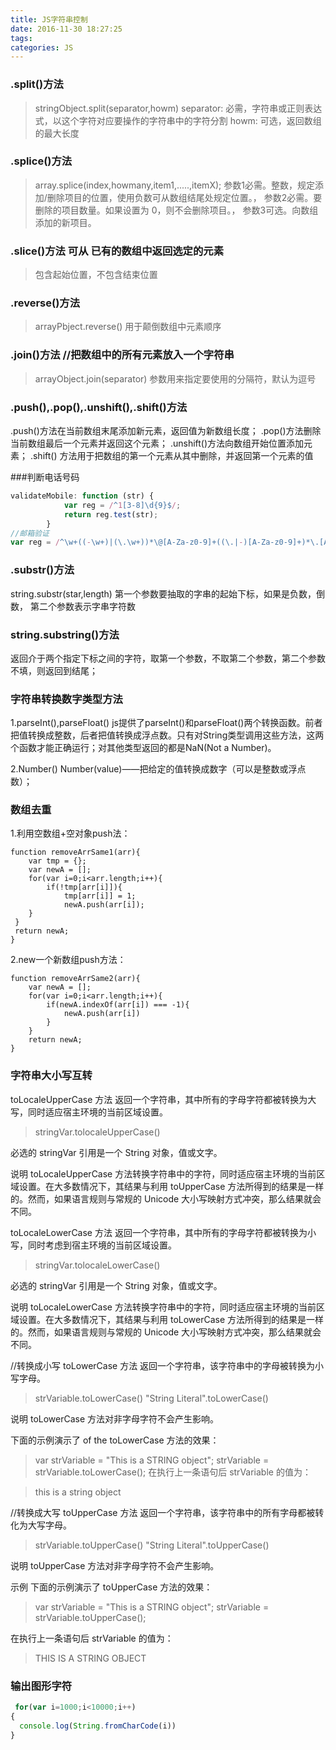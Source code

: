 ```yaml
---
title: JS字符串控制
date: 2016-11-30 18:27:25
tags:
categories: JS
---
```

### .split()方法
> stringObject.split(separator,howm)
> separator: 必需，字符串或正则表达式，以这个字符对应要操作的字符串中的字符分割
> howm: 可选，返回数组的最大长度

### .splice()方法
> array.splice(index,howmany,item1,.....,itemX);
> 参数1必需。整数，规定添加/删除项目的位置，使用负数可从数组结尾处规定位置。，
> 参数2必需。要删除的项目数量。如果设置为 0，则不会删除项目。，
> 参数3可选。向数组添加的新项目。

### .slice()方法   可从  已有的数组中返回选定的元素 
>包含起始位置，不包含结束位置

### .reverse()方法
> arrayPbject.reverse()
> 用于颠倒数组中元素顺序

### .join()方法  //把数组中的所有元素放入一个字符串
> arrayObject.join(separator)
> 参数用来指定要使用的分隔符，默认为逗号

### .push(),.pop(),.unshift(),.shift()方法
.push()方法在当前数组末尾添加新元素，返回值为新数组长度；
.pop()方法删除当前数组最后一个元素并返回这个元素；
.unshift()方法向数组开始位置添加元素；
.shift() 方法用于把数组的第一个元素从其中删除，并返回第一个元素的值

###判断电话号码
```javascript
validateMobile: function (str) {
            var reg = /^1[3-8]\d{9}$/;
            return reg.test(str);
        }
//邮箱验证
var reg = /^\w+((-\w+)|(\.\w+))*\@[A-Za-z0-9]+((\.|-)[A-Za-z0-9]+)*\.[A-Za-z0-9]+$/;
```

### .substr()方法
string.substr(star,length)
第一个参数要抽取的字串的起始下标，如果是负数，倒数，
第二个参数表示字串字符数

### string.substring()方法
返回介于两个指定下标之间的字符，取第一个参数，不取第二个参数，第二个参数不填，则返回到结尾；

### 字符串转换数字类型方法
1.parseInt(),parseFloat()
js提供了parseInt()和parseFloat()两个转换函数。前者把值转换成整数，后者把值转换成浮点数。只有对String类型调用这些方法，这两个函数才能正确运行；对其他类型返回的都是NaN(Not a Number)。

2.Number()
Number(value)——把给定的值转换成数字（可以是整数或浮点数）；

### 数组去重
1.利用空数组+空对象push法：
```
function removeArrSame1(arr){
	var tmp = {};
	var newA = [];
	for(var i=0;i<arr.length;i++){
 		if(!tmp[arr[i]]){
			tmp[arr[i]] = 1;
			newA.push(arr[i]);
	}
 }	
 return newA;
}
```
2.new一个新数组push方法：
```
function removeArrSame2(arr){
	var newA = [];
	for(var i=0;i<arr.length;i++){
		if(newA.indexOf(arr[i]) === -1){
			newA.push(arr[i])
		}
	}
	return newA;
}
```

### 字符串大小写互转
toLocaleUpperCase 方法
返回一个字符串，其中所有的字母字符都被转换为大写，同时适应宿主环境的当前区域设置。

> stringVar.tolocaleUpperCase()

必选的 stringVar 引用是一个 String 对象，值或文字。

说明
toLocaleUpperCase 方法转换字符串中的字符，同时适应宿主环境的当前区域设置。在大多数情况下，其结果与利用 toUpperCase 方法所得到的结果是一样的。然而，如果语言规则与常规的 Unicode 大小写映射方式冲突，那么结果就会不同。


toLocaleLowerCase 方法
返回一个字符串，其中所有的字母字符都被转换为小写，同时考虑到宿主环境的当前区域设置。

> stringVar.tolocaleLowerCase()

必选的 stringVar 引用是一个 String 对象，值或文字。

说明
toLocaleLowerCase 方法转换字符串中的字符，同时适应宿主环境的当前区域设置。在大多数情况下，其结果与利用 toLowerCase 方法所得到的结果是一样的。然而，如果语言规则与常规的 Unicode 大小写映射方式冲突，那么结果就会不同。

//转换成小写
toLowerCase 方法
返回一个字符串，该字符串中的字母被转换为小写字母。

> strVariable.toLowerCase()
> "String Literal".toLowerCase()

说明
toLowerCase 方法对非字母字符不会产生影响。

下面的示例演示了 of the toLowerCase 方法的效果：

> var strVariable = "This is a STRING object";
> strVariable = strVariable.toLowerCase();
在执行上一条语句后 strVariable 的值为：

> this is a string object

//转换成大写
toUpperCase 方法
返回一个字符串，该字符串中的所有字母都被转化为大写字母。

> strVariable.toUpperCase()
> "String Literal".toUpperCase()

说明
toUpperCase 方法对非字母字符不会产生影响。

示例
下面的示例演示了 toUpperCase 方法的效果：

> var strVariable = "This is a STRING object";
> strVariable = strVariable.toUpperCase();
> 
在执行上一条语句后 strVariable 的值为：

> THIS IS A STRING OBJECT

### 输出图形字符

```javascript
 for(var i=1000;i<10000;i++)
{
  console.log(String.fromCharCode(i))
}
```

